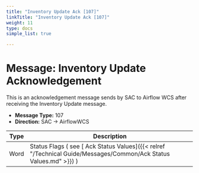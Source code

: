 ```yaml
---
title: "Inventory Update Ack [107]"
linkTitle: "Inventory Update Ack [107]"
weight: 11
type: docs
simple_list: true

---
```


# Message: Inventory Update Acknowledgement

This is an acknowledgement message sends by SAC to Airflow WCS after receiving the Inventory Update message.

- **Message Type:** 107
- **Direction:** SAC → AirflowWCS


|Type |Description |
|-----|------------|
|Word |Status Flags ( see [ Ack Status Values]({{< relref "/Technical Guide/Messages/Common/Ack Status Values.md" >}}) ) |
